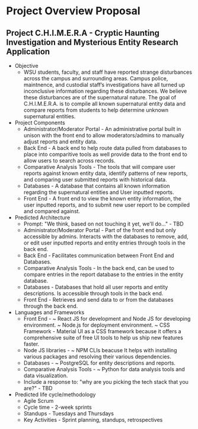 # Project Overview Proposal

## Project C.H.I.M.E.R.A - Cryptic Haunting Investigation and Mysterious Entity Research Application

* Objective
  * WSU students, faculty, and staff have reported strange disturbances across the campus and surrounding areas. Campus police, maintnence, and custodial staff’s investigations have all turned up inconclusive information regarding these disturbances. We believe these disturbances are of the supernatural nature. The goal of C.H.I.M.E.R.A. is to compile all known supernatural entity data and compare reports from students to help determine unknown supernatural entities.
* Project Components
  * Administrator/Moderator Portal - An administrative portal built in unison with the front end to allow moderators/admins to manually adjust reports and entity data.
  * Back End - A back end to help route data pulled from databases to place into comparitive tools as well provide data to the front end to allow users to search across records.
  * Comparative Analysis Tools - The tools that will compare user reports against known entity data, identify patterns of new reports, and comparing user submitted reports with historical data.
  * Databases - A database that contains all known information regarding the supernatural entities and User inputted reports.
  * Front End - A front end to view the known entity information, the user inputted reports, and to submit new user report to be compiled and compared against.
* Predicted Architecture
    * Prompt: "We think, based on not touching it yet, we'll do..." - TBD
    * Administrator/Moderator Portal - Part of the front end but only accessible by admins. Interacts with the databases to remove, add, or edit user inputted reports and entity entries through tools in the back end.
    * Back End - Facilitates communication between Front End and Databases.
    * Comparative Analysis Tools - In the back end, can be used to compare entries in the report database to the entries in the entity database.
    * Databases - Databases that hold all user reports and entity descriptions. Is accessible through tools in the back end.
    * Front End - Retrieves and send data to or from the databases through the back end. 
* Languages and Frameworks    
    * Front End - 
      ~ React JS for development and Node JS for developing environment.
      ~ Node.js for deployment environment.
      ~ CSS Framework - Material UI as a CSS framework because it offers a comprehensive suite of free UI tools to help us ship new features faster.
    * Node JS libraries - 
      ~ NPM CLIs beacuse It helps with installing various packages and resolving  their various dependencies.
    * Databases -
      ~ PostgreSQL for entity descriptions and reports.
    * Comparative Analysis Tools - 
      ~ Python for data analysis tools and data visualization.
    * Include a response to: "why are you picking the tech stack that you are?" - TBD
* Predicted life cycle/methodology
    * Agile Scrum
    * Cycle time - 2-week sprints
    * Standups - Tuesdays and Thursdays
    * Key Activities - Sprint planning, standups, retrospectives
